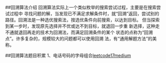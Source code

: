 ##回溯算法介绍
        回溯算法实际上一个类似枚举的搜索尝试过程，主要是在搜索尝试过程中
    寻找问题的解，当发现已不满足求解条件时，就“回溯”返回，尝试别的
    路径。回溯法是一种选优搜索法，按选优条件向前搜索，以达到目标。
    但当探索到某一步时，发现原先选择并不优或达不到目标，就退回一步重
    新选择，这种走不通就退回再走的技术为回溯法，而满足回溯条件的某个
    状态的点称为“回溯点”。许多复杂的，规模较大的问题都可以使用回溯
    法，有“通用解题方法”的美称。

##回溯算法题目积累
1、电话号码的字母组合[leetcode17medium](LeetCode17.java)
 
    